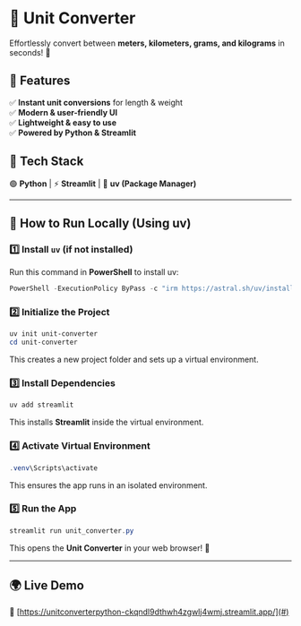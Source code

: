 # 🔄 **Unit Converter**  

Effortlessly convert between **meters, kilometers, grams, and kilograms** in seconds! 🚀  

## 🌟 **Features**  
✅ **Instant unit conversions** for length & weight  
✅ **Modern & user-friendly UI**  
✅ **Lightweight & easy to use**  
✅ **Powered by Python & Streamlit**  

## 📌 **Tech Stack**  
🟢 **Python** | ⚡ **Streamlit** | 🔧 **uv (Package Manager)**  

---

## 🚀 **How to Run Locally (Using uv)**  

### 1️⃣ Install `uv` (if not installed)  
Run this command in **PowerShell** to install uv:  
```powershell
PowerShell -ExecutionPolicy ByPass -c "irm https://astral.sh/uv/install.ps1 | iex"
```

### 2️⃣ Initialize the Project  
```powershell
uv init unit-converter
cd unit-converter
```
This creates a new project folder and sets up a virtual environment.

### 3️⃣ Install Dependencies  
```powershell
uv add streamlit
```
This installs **Streamlit** inside the virtual environment.

### 4️⃣ Activate Virtual Environment  
```powershell
.venv\Scripts\activate
```
This ensures the app runs in an isolated environment.

### 5️⃣ Run the App  
```powershell
streamlit run unit_converter.py
```
This opens the **Unit Converter** in your web browser! 🚀  

---

## 🌍 **Live Demo**  
🔗 [https://unitconverterpython-ckqndl9dthwh4zgwlj4wmj.streamlit.app/](#)  
